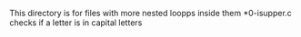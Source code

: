 This directory is for files with more nested loopps inside them
*0-isupper.c checks if a letter is in capital letters
